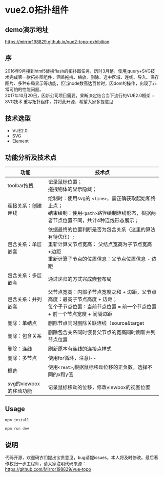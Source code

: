 # vue2.0拓扑组件
## demo演示地址
https://mirror198829.github.io/vue2-topo-exhibition
## 序
2016年9月接到html5替换flash的拓扑图任务，历时3月整，使用jquery+SVG技术完成第一款拓扑图组件，涵盖拖拽、缩放、删除、选中区域、连线、导入、保存图片、多种布局显示等功能，但当node数高达百位时，因dom的操作，出现了非常可怕的性能问题。<br/>
2017年10月20日，因新公司项目需要，果断决定结合当下流行的VUE2.0框架 + SVG技术 重写拓扑组件，并将此开源，希望大家多提意见
## 技术选型
* VUE2.0
* SVG
* Element
## 功能分析及技术点
| 功能 | 技术点  |
|-------------|-----|
|toolbar拖拽|记录鼠标位置；<br/>拖拽物体的显示隐藏；|
|连接关系：创建连线|绘制时：使用svg的 `<line>`，需正确获取起始和终止点；<br/> 结束绘制：使用`<path>`路径绘制连线形态，根据两者节点位置不同，共计4种连线形态展示；|
|包含关系：单层嵌套|依据最终的位置判断是否为包含关系（这里的算法有待优化）;<br/>重新计算父节点宽高： 父结点宽高为子节点宽高+边距<br/>重新计算子节点的位置信息：父节点位置信息 - 边距|
|包含关系：多层嵌套|通过递归的方式完成嵌套布局|
|包含关系：并列嵌套|父节点宽高：内部子节点宽度之和 +  边距，父节点高度：最高子节点高度 + 边距；<br/> 每个子节点位置：当前节点位置 = 前一个节点位置 + 前一个节点宽度 + 间隔边距|
|删除：单结点|删除节点同时删除关联连线（source&target|
|删除：包含关系|删除包含关系同时恢复父节点的宽高同时刷新并列节点位置|
|删除：连线|刷新原本有连线的连接点样式|
|删除：多节点|使用for循环，注意i--|
|框选|使用`<reat>`,根据鼠标移动位移的正负数，选择不同的x和y值|
|svg的viewbox的移动功能 |记录鼠标移动的位移，修改viewbox的视图位置|

## Usage
```
npm install
```
```
npm run dev
```
## 说明
代码开源，欢迎码农们提出宝贵意见，bug请提issues，本人将及时修改。最后著作权归一步工程师，请大家注明代码来源：https://github.com/Mirror198829/vue-topo

